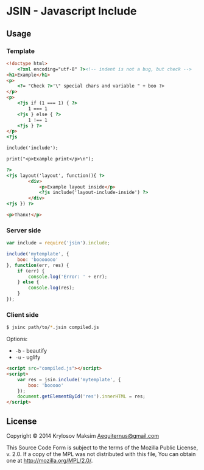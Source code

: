 # JSIN - Javascript Include

## Usage

### Template

```html
<!doctype html>
    <?xml encoding="utf-8" ?><!-- indent is not a bug, but check -->
<h1>Example</h1>
<p>
    <?= "Check ?>'\" special chars and variable " + boo ?>
</p>
<p>
    <?js if (1 === 1) { ?>
        1 === 1
    <?js } else { ?>
        1 !== 1
    <?js } ?>
</p>
<?js

include('include');

print("<p>Example print</p>\n");

?>
<?js layout('layout', function(){ ?>
        <div>
            <p>Example layout inside</p>
            <?js include('layout-include-inside') ?>
        </div>
<?js }) ?>

<p>Thanx!</p>
```

### Server side

```js
var include = require('jsin').include;

include('mytemplate', {
    boo: 'booooooo'
}, function(err, res) {
    if (err) {
        console.log('Error: ' + err);
    } else {
        console.log(res);
    }
});
```

### Client side

```sh
$ jsinc path/to/*.jsin compiled.js
```

Options:

* `-b` - beautify
* `-u` - uglify

```html
<script src="compiled.js"></script>
<script>
    var res = jsin.include('mytemplate', {
        boo: 'booooo'
    });
    document.getElementById('res').innerHTML = res;
</script>
```

## License

Copyright © 2014 Krylosov Maksim <Aequiternus@gmail.com>

This Source Code Form is subject to the terms of the Mozilla Public
License, v. 2.0. If a copy of the MPL was not distributed with this
file, You can obtain one at http://mozilla.org/MPL/2.0/.
